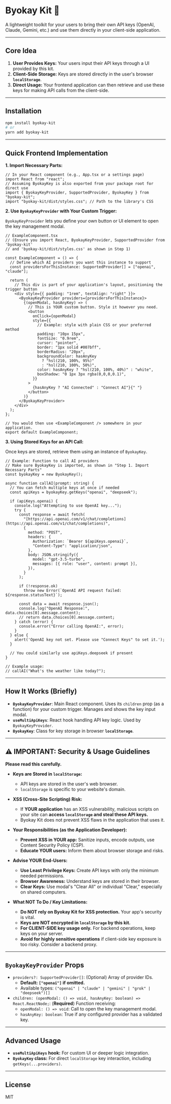 # Byokay Kit 🔑

A lightweight toolkit for your users to bring their own API keys (OpenAI, Claude, Gemini, etc.) and use them directly in your client-side application.

---

## Core Idea

1.  **User Provides Keys:** Your users input their API keys through a UI provided by this kit.
2.  **Client-Side Storage:** Keys are stored directly in the user's browser **`localStorage`**.
3.  **Direct Usage:** Your frontend application can then retrieve and use these keys for making API calls from the client-side.

---

## Installation

```bash
npm install byokay-kit
# or
yarn add byokay-kit
```

---

## Quick Frontend Implementation

**1. Import Necessary Parts:**

```tsx
// In your React component (e.g., App.tsx or a settings page)
import React from "react";
// Assuming ByokayKey is also exported from your package root for direct use
import { ByokayKeyProvider, SupportedProvider, ByokayKey } from "byokay-kit";
import "byokay-kit/dist/styles.css"; // Path to the library's CSS
```

**2. Use `ByokayKeyProvider` with Your Custom Trigger:**

`ByokayKeyProvider` lets you define your own button or UI element to open the key management modal.

```tsx
// ExampleComponent.tsx
// (Ensure you import React, ByokayKeyProvider, SupportedProvider from 'byokay-kit'
// and 'byokay-kit/dist/styles.css' as shown in Step 1)

const ExampleComponent = () => {
  // Define which AI providers you want this instance to support
  const providersForThisInstance: SupportedProvider[] = ["openai", "claude"];

  return (
    // This div is part of your application's layout, positioning the trigger button
    <div style={{ padding: "1rem", textAlign: "right" }}>
      <ByokayKeyProvider providers={providersForThisInstance}>
        {(openModal, hasAnyKey) => (
          // This is YOUR custom button. Style it however you need.
          <button
            onClick={openModal}
            style={{
              // Example: style with plain CSS or your preferred method
              padding: "10px 15px",
              fontSize: "0.9rem",
              cursor: "pointer",
              border: "1px solid #007bff",
              borderRadius: "20px",
              backgroundColor: hasAnyKey
                ? "hsl(210, 100%, 95%)"
                : "hsl(210, 100%, 50%)",
              color: hasAnyKey ? "hsl(210, 100%, 40%)" : "white",
              boxShadow: "0 1px 3px rgba(0,0,0,0.1)",
            }}
          >
            {hasAnyKey ? "AI Connected" : "Connect AI"}{" "}
          </button>
        )}
      </ByokayKeyProvider>
    </div>
  );
};

// You would then use <ExampleComponent /> somewhere in your application.
export default ExampleComponent;
```

**3. Using Stored Keys for an API Call:**

Once keys are stored, retrieve them using an instance of `ByokayKey`.

```tsx
// Example: Function to call AI providers
// Make sure ByokayKey is imported, as shown in "Step 1. Import Necessary Parts"
const byokayKey = new ByokayKey();

async function callAI(prompt: string) {
  // You can fetch multiple keys at once if needed
  const apiKeys = byokayKey.getKeys("openai", "deepseek");

  if (apiKeys.openai) {
    console.log("Attempting to use OpenAI key...");
    try {
      const response = await fetch(
        "[https://api.openai.com/v1/chat/completions](https://api.openai.com/v1/chat/completions)",
        {
          method: "POST",
          headers: {
            Authorization: `Bearer ${apiKeys.openai}`,
            "Content-Type": "application/json",
          },
          body: JSON.stringify({
            model: "gpt-3.5-turbo",
            messages: [{ role: "user", content: prompt }],
          }),
        }
      );

      if (!response.ok)
        throw new Error(`OpenAI API request failed: ${response.statusText}`);

      const data = await response.json();
      console.log("OpenAI Response:", data.choices[0].message.content);
      // return data.choices[0].message.content;
    } catch (error) {
      console.error("Error calling OpenAI:", error);
    }
  } else {
    alert('OpenAI key not set. Please use "Connect Keys" to set it.');
  }

  // You could similarly use apiKeys.deepseek if present
}

// Example usage:
// callAI("What's the weather like today?");
```

---

## How It Works (Briefly)

- **`ByokayKeyProvider`**: Main React component. Uses its `children` prop (as a function) for your custom trigger. Manages and shows the key input modal.
- **`useMultiApiKeys`**: React hook handling API key logic. Used by `ByokayKeyProvider`.
- **`ByokayKey`**: Class for key storage in browser **`localStorage`**.

---

## ⚠️ IMPORTANT: Security & Usage Guidelines

**Please read this carefully.**

- **Keys are Stored in `localStorage`:**

  - API keys are stored in the user's web browser.
  - `localStorage` is specific to your website's domain.

- **XSS (Cross-Site Scripting) Risk:**

  - If **YOUR application** has an XSS vulnerability, malicious scripts on your site can **access `localStorage` and steal these API keys.**
  - Byokay Kit does not prevent XSS flaws in the application that uses it.

- **Your Responsibilities (as the Application Developer):**

  - **Prevent XSS in YOUR app:** Sanitize inputs, encode outputs, use Content Security Policy (CSP).
  - **Educate YOUR users:** Inform them about browser storage and risks.

- **Advise YOUR End-Users:**

  - **Use Least Privilege Keys:** Create API keys with only the minimum needed permissions.
  - **Browser Awareness:** Understand keys are stored in their browser.
  - **Clear Keys:** Use modal's "Clear All" or individual "Clear," especially on shared computers.

- **What NOT To Do / Key Limitations:**
  - **Do NOT rely on Byokay Kit for XSS protection.** Your app's security is vital.
  - **Keys are NOT encrypted in `localStorage` by this kit.**
  - **For CLIENT-SIDE key usage only.** For backend operations, keep keys on your server.
  - **Avoid for highly sensitive operations** if client-side key exposure is too risky. Consider a backend proxy.

---

## `ByokayKeyProvider` Props

- `providers?: SupportedProvider[]`: (Optional) Array of provider IDs.
  - **Default: `["openai"]` if omitted.**
  - Available types: `("openai" | "claude" | "gemini" | "grok" | "deepseek")[]`
- `children: (openModal: () => void, hasAnyKey: boolean) => React.ReactNode;`: (**Required**) Function receiving:
  - `openModal: () => void`: Call to open the key management modal.
  - `hasAnyKey: boolean`: True if any configured provider has a validated key.

---

## Advanced Usage

- **`useMultiApiKeys` hook:** For custom UI or deeper logic integration.
- **`ByokayKey` class:** For direct `localStorage` key interaction, including `getKeys(...providers)`.

---

## License

MIT
